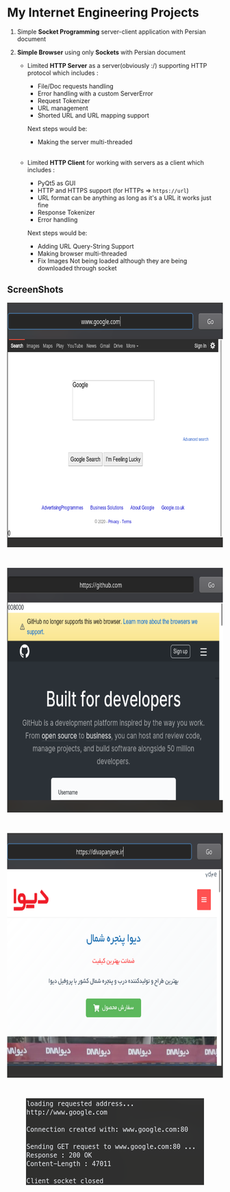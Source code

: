 # My Internet Engineering Projects

1. Simple **Socket Programming** server-client application with Persian document

2. **Simple Browser** using only **Sockets** with Persian document
    - Limited **HTTP Server** as a server(obviously :/) supporting HTTP protocol which includes :
        * File/Doc requests handling
        * Error handling with a custom ServerError
        * Request Tokenizer
        * URL management
        * Shorted URL and URL mapping support

        Next steps would be:
        - Making the server multi-threaded
        <br>
    - Limited **HTTP Client** for working with servers as a client which includes :
        * PyQt5 as GUI
        * HTTP and HTTPS support (for HTTPs => `https://url`)
        * URL format can be anything as long as it's a URL it works just fine
        * Response Tokenizer
        * Error handling

        Next steps would be:
        * Adding URL Query-String Support
        * Making browser multi-threaded
        * Fix Images Not being loaded although they are being downloaded through socket



## ScreenShots
<p align="center">
    <img height="570" width="720" src="simple-browser/screenshots/1.png" alt="screenshot-browser-1">
</p>
<br>
<p align="center">
    <img height="570" width="720" src="simple-browser/screenshots/2.png" alt="screenshot-browser-2">
</p>
<br>
<p align="center">
    <img height="570" width="720" src="simple-browser/screenshots/3.png" alt="screenshot-browser-4">
</p>
<br>
<p align="center">
    <img src="simple-browser/screenshots/4.png" alt="screenshot-console-1">
</p>

